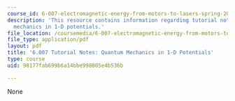 ```yaml
---
course_id: 6-007-electromagnetic-energy-from-motors-to-lasers-spring-2011
description: 'This resource contains information regarding tutorial notes: quantum
  mechanics in 1-D potentials.'
file_location: /coursemedia/6-007-electromagnetic-energy-from-motors-to-lasers-spring-2011/98177fab699b6a14bbe998005e4b536b_MIT6_007S11_quantum.pdf
file_type: application/pdf
layout: pdf
title: '6.007 Tutorial Notes: Quantum Mechanics in 1-D Potentials'
type: course
uid: 98177fab699b6a14bbe998005e4b536b

---
```

None